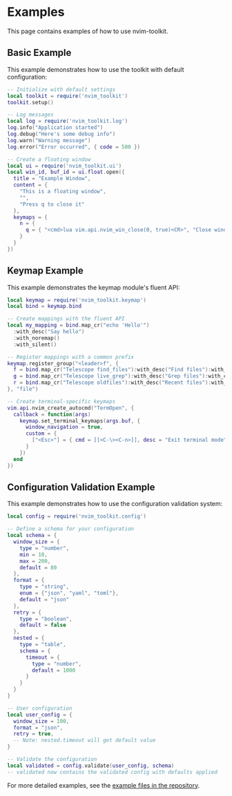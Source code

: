 # Examples

This page contains examples of how to use nvim-toolkit.

## Basic Example

This example demonstrates how to use the toolkit with default configuration:

```lua
-- Initialize with default settings
local toolkit = require('nvim_toolkit')
toolkit.setup()

-- Log messages
local log = require('nvim_toolkit.log')
log.info("Application started")
log.debug("Here's some debug info")
log.warn("Warning message")
log.error("Error occurred", { code = 500 })

-- Create a floating window
local ui = require('nvim_toolkit.ui')
local win_id, buf_id = ui.float.open({
  title = "Example Window",
  content = {
    "This is a floating window",
    "",
    "Press q to close it"
  },
  keymaps = {
    n = {
      q = { "<cmd>lua vim.api.nvim_win_close(0, true)<CR>", "Close window" }
    }
  }
})
```

## Keymap Example

This example demonstrates the keymap module's fluent API:

```lua
local keymap = require('nvim_toolkit.keymap')
local bind = keymap.bind

-- Create mappings with the fluent API
local my_mapping = bind.map_cr("echo 'Hello'")
  :with_desc("Say hello")
  :with_noremap()
  :with_silent()

-- Register mappings with a common prefix
keymap.register_group("<leader>f", {
  f = bind.map_cr("Telescope find_files"):with_desc("Find files"):with_common_options(),
  g = bind.map_cr("Telescope live_grep"):with_desc("Grep files"):with_common_options(),
  r = bind.map_cr("Telescope oldfiles"):with_desc("Recent files"):with_common_options(),
}, "file")

-- Create terminal-specific keymaps
vim.api.nvim_create_autocmd("TermOpen", {
  callback = function(args)
    keymap.set_terminal_keymaps(args.buf, {
      window_navigation = true,
      custom = {
        ["<Esc>"] = { cmd = [[<C-\><C-n>]], desc = "Exit terminal mode" }
      }
    })
  end
})
```

## Configuration Validation Example

This example demonstrates how to use the configuration validation system:

```lua
local config = require('nvim_toolkit.config')

-- Define a schema for your configuration
local schema = {
  window_size = {
    type = "number",
    min = 10,
    max = 200,
    default = 80
  },
  format = {
    type = "string",
    enum = {"json", "yaml", "toml"},
    default = "json"
  },
  retry = {
    type = "boolean",
    default = false
  },
  nested = {
    type = "table",
    schema = {
      timeout = {
        type = "number",
        default = 1000
      }
    }
  }
}

-- User configuration
local user_config = {
  window_size = 100,
  format = "json",
  retry = true,
  -- Note: nested.timeout will get default value
}

-- Validate the configuration
local validated = config.validate(user_config, schema)
-- validated now contains the validated config with defaults applied
```

For more detailed examples, see the [example files in the repository](https://github.com/greggh/nvim-toolkit/tree/main/examples).